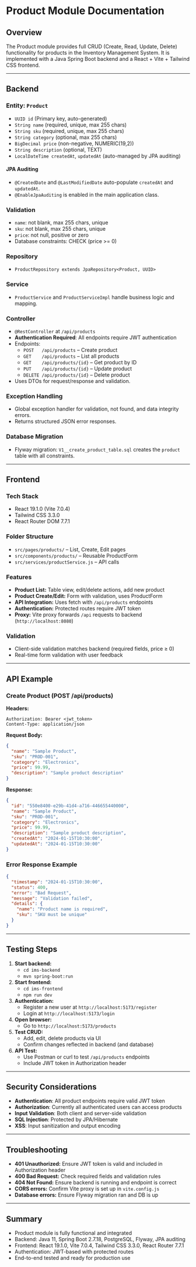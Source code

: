 # Product Module Documentation

## Overview
The Product module provides full CRUD (Create, Read, Update, Delete) functionality for products in the Inventory Management System. It is implemented with a Java Spring Boot backend and a React + Vite + Tailwind CSS frontend.

---

## Backend

### Entity: `Product`
- `UUID id` (Primary key, auto-generated)
- `String name` (required, unique, max 255 chars)
- `String sku` (required, unique, max 255 chars)
- `String category` (optional, max 255 chars)
- `BigDecimal price` (non-negative, NUMERIC(19,2))
- `String description` (optional, TEXT)
- `LocalDateTime createdAt`, `updatedAt` (auto-managed by JPA auditing)

#### JPA Auditing
- `@CreatedDate` and `@LastModifiedDate` auto-populate `createdAt` and `updatedAt`.
- `@EnableJpaAuditing` is enabled in the main application class.

### Validation
- `name`: not blank, max 255 chars, unique
- `sku`: not blank, max 255 chars, unique
- `price`: not null, positive or zero
- Database constraints: CHECK (price >= 0)

### Repository
- `ProductRepository extends JpaRepository<Product, UUID>`

### Service
- `ProductService` and `ProductServiceImpl` handle business logic and mapping.

### Controller
- `@RestController` at `/api/products`
- **Authentication Required**: All endpoints require JWT authentication
- Endpoints:
  - `POST   /api/products`   – Create product
  - `GET    /api/products`   – List all products
  - `GET    /api/products/{id}` – Get product by ID
  - `PUT    /api/products/{id}` – Update product
  - `DELETE /api/products/{id}` – Delete product
- Uses DTOs for request/response and validation.

### Exception Handling
- Global exception handler for validation, not found, and data integrity errors.
- Returns structured JSON error responses.

### Database Migration
- Flyway migration: `V1__create_product_table.sql` creates the `product` table with all constraints.

---

## Frontend

### Tech Stack
- React 19.1.0 (Vite 7.0.4)
- Tailwind CSS 3.3.0
- React Router DOM 7.7.1

### Folder Structure
- `src/pages/products/` – List, Create, Edit pages
- `src/components/products/` – Reusable ProductForm
- `src/services/productService.js` – API calls

### Features
- **Product List:** Table view, edit/delete actions, add new product
- **Product Create/Edit:** Form with validation, uses ProductForm
- **API Integration:** Uses fetch with `/api/products` endpoints
- **Authentication:** Protected routes require JWT token
- **Proxy:** Vite proxy forwards `/api` requests to backend (`http://localhost:8080`)

### Validation
- Client-side validation matches backend (required fields, price ≥ 0)
- Real-time form validation with user feedback

---

## API Example

### Create Product (POST /api/products)
**Headers:**
```
Authorization: Bearer <jwt_token>
Content-Type: application/json
```

**Request Body:**
```json
{
  "name": "Sample Product",
  "sku": "PROD-001",
  "category": "Electronics",
  "price": 99.99,
  "description": "Sample product description"
}
```

**Response:**
```json
{
  "id": "550e8400-e29b-41d4-a716-446655440000",
  "name": "Sample Product",
  "sku": "PROD-001",
  "category": "Electronics",
  "price": 99.99,
  "description": "Sample product description",
  "createdAt": "2024-01-15T10:30:00",
  "updatedAt": "2024-01-15T10:30:00"
}
```

### Error Response Example
```json
{
  "timestamp": "2024-01-15T10:30:00",
  "status": 400,
  "error": "Bad Request",
  "message": "Validation failed",
  "details": {
    "name": "Product name is required",
    "sku": "SKU must be unique"
  }
}
```

---

## Testing Steps
1. **Start backend:**
   - `cd ims-backend`
   - `mvn spring-boot:run`
2. **Start frontend:**
   - `cd ims-frontend`
   - `npm run dev`
3. **Authentication:**
   - Register a new user at `http://localhost:5173/register`
   - Login at `http://localhost:5173/login`
4. **Open browser:**
   - Go to `http://localhost:5173/products`
5. **Test CRUD:**
   - Add, edit, delete products via UI
   - Confirm changes reflected in backend (and database)
6. **API Test:**
   - Use Postman or curl to test `/api/products` endpoints
   - Include JWT token in Authorization header

---

## Security Considerations
- **Authentication**: All product endpoints require valid JWT token
- **Authorization**: Currently all authenticated users can access products
- **Input Validation**: Both client and server-side validation
- **SQL Injection**: Protected by JPA/Hibernate
- **XSS**: Input sanitization and output encoding

---

## Troubleshooting
- **401 Unauthorized:** Ensure JWT token is valid and included in Authorization header
- **400 Bad Request:** Check required fields and validation rules
- **404 Not Found:** Ensure backend is running and endpoint is correct
- **CORS errors:** Confirm Vite proxy is set up in `vite.config.js`
- **Database errors:** Ensure Flyway migration ran and DB is up

---

## Summary
- Product module is fully functional and integrated
- Backend: Java 11, Spring Boot 2.7.18, PostgreSQL, Flyway, JPA auditing
- Frontend: React 19.1.0, Vite 7.0.4, Tailwind CSS 3.3.0, React Router 7.7.1
- Authentication: JWT-based with protected routes
- End-to-end tested and ready for production use
